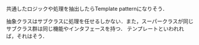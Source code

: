 共通したロジックや処理を抽出したらTemplate patternになりそう．

抽象クラスはサブクラスに処理を任せるしかない．また，スーパークラスが同じサブクラス群は同じ機能やインタフェースを持つ．
テンプレートといわれれば，それはそう．